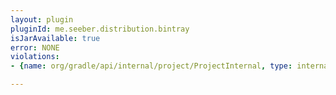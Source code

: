 ```yaml
---
layout: plugin
pluginId: me.seeber.distribution.bintray
isJarAvailable: true
error: NONE
violations:
- {name: org/gradle/api/internal/project/ProjectInternal, type: internal-api-usage}

---
```

